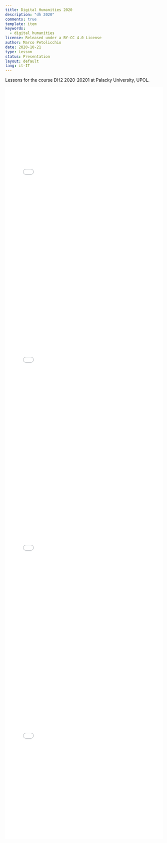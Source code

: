 ```yaml
---
title: Digital Humanities 2020
description: "dh 2020"
comments: true
template: item
keywords: 
  - digital humanities
license: Released under a BY-CC 4.0 License
author: Marco Petolicchio
date: 2020-10-21
type: Lesson
status: Presentation
layout: default
lang: it-IT
---
```


Lessons for the course DH2 2020-20201 at Palacky University, UPOL.


<iframe src="files/datatypes.pdf"	frameborder="0" width="100%" height="600" allowfullscreen="true" mozallowfullscreen="true" webkitallowfullscreen="true"></iframe>

<iframe src="files/nlp.pdf"		frameborder="0" width="100%" height="600" allowfullscreen="true" mozallowfullscreen="true" webkitallowfullscreen="true"></iframe>

<iframe src="files/handsOn.pdf"		frameborder="0" width="100%" height="600" allowfullscreen="true" mozallowfullscreen="true" webkitallowfullscreen="true"></iframe>


<iframe src="files/computationalAnalyses.pdf"		frameborder="0" width="100%" height="600" allowfullscreen="true" mozallowfullscreen="true" webkitallowfullscreen="true"></iframe>
